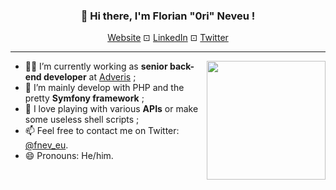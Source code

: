<h3 align="center">👋 Hi there, I'm Florian "0ri" Neveu !</h3>

<p align="center">
  <a href="https://fnev.eu">Website</a> ⊡
  <a href="https://linkedin.com/in/fnev-eu">LinkedIn</a> ⊡
  <a href="https://twitter.com/fnev_eu">Twitter</a>
</p>

<hr>

<img align="right" width="190px" src="https://github.com/fnev-eu/fnev-eu/blob/primary/it-s-not-me-i-have-a-beard.gif">

<ul>
    <li>👨‍💻 I’m currently working as <strong>senior back-end developer</strong> at <a href="https://www.adveris.fr">Adveris</a> ;</li>
    <li>🔧 I’m mainly develop with PHP and the pretty <strong>Symfony framework</strong> ;</li>
    <li>🌱 I love playing with various <strong>APIs</strong> or make some useless shell scripts ;</li>
    <li>📫 Feel free to contact me on Twitter: <a href="https://twitter.com/fnev_eu">@fnev_eu</a>.</li>
    <li>😄 Pronouns: He/him.</li>
</ul>
